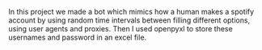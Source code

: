 In this project we made a bot which mimics how a human makes a spotify account by using random time intervals between filling different options, using user agents and proxies. Then I used openpyxl to store these usernames and password in an excel file.
